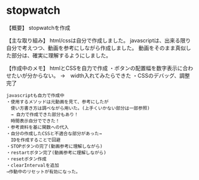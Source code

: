 # stopwatch
【概要】
stopwatchを作成

【主な取り組み】
html/cssは自分で作成しました。
javascriptは、出来る限り自分で考えつつ、動画を参考にしながら作成しました。
動画をそのまま真似した部分は、確実に理解するようにしました。

【作成中のメモ】
    htmlとCSSを自力で作成
    ・ボタンの配置幅を数字表示に合わせたいが分からない。
    →　width入れてみたらできた
    ・CSSのデバッグ、調整完了

    javascriptも自力で作成中
    ・使用するメソッドは元動画を見て、参考にしたが
    　使い方書き方は調べながら用いた。(上手くいかない部分は一部参照)
    　→ 自力で作成できた部分もあり！
    　時間表示自分でできた！
    ・参考資料を基に関数への代入
    ・自分の作成したCSSと不適合な部分があった→
    　IDを作成することで回避
    ・STOPボタンの完了(動画参考に理解しながら)
    ・restartボタン完了(動画参考に理解しながら)
    ・resetボタン作成
    ・clearIntervalを追加
    →作動中のリセットが有効になった。